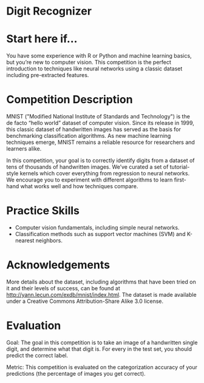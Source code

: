 # Digit Recognizer

# Start here if...
You have some experience with R or Python and machine learning basics, but you’re new to computer vision. This competition is the perfect introduction to techniques like neural networks using a classic dataset including pre-extracted features.

# Competition Description
MNIST ("Modified National Institute of Standards and Technology") is the de facto “hello world” dataset of computer vision. Since its release in 1999, this classic dataset of handwritten images has served as the basis for benchmarking classification algorithms. As new machine learning techniques emerge, MNIST remains a reliable resource for researchers and learners alike.

In this competition, your goal is to correctly identify digits from a dataset of tens of thousands of handwritten images. We’ve curated a set of tutorial-style kernels which cover everything from regression to neural networks. We encourage you to experiment with different algorithms to learn first-hand what works well and how techniques compare.

# Practice Skills
- Computer vision fundamentals, including simple neural networks.
- Classification methods such as support vector machines (SVM) and K-nearest neighbors.

# Acknowledgements
More details about the dataset, including algorithms that have been tried on it and their levels of success, can be found at http://yann.lecun.com/exdb/mnist/index.html. The dataset is made available under a Creative Commons Attribution-Share Alike 3.0 license.

# Evaluation
Goal:
The goal in this competition is to take an image of a handwritten single digit, and determine what that digit is. For every in the test set, you should predict the correct label.

Metric:
This competition is evaluated on the categorization accuracy of your predictions (the percentage of images you get correct).
